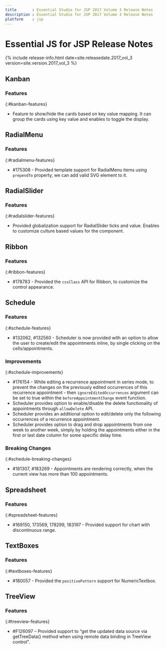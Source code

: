 ```yaml
---
title 		: Essential Studio for JSP 2017 Volume 3 Release Notes
description : Essential Studio for JSP 2017 Volume 3 Release Notes
platform    : jsp
---
```


# Essential JS for JSP Release Notes  

{% include release-info.html date=site.releasedate.2017_vol_3 version=site.version.2017_vol_3 %} 



## Kanban

### Features	
{:#kanban-features}

* Feature to show/hide the cards based on key value mapping. It can group the cards using key value and enables to toggle the display.

## RadialMenu

### Features	
{:#radialmenu-features}

* \#175308 - Provided template support for RadialMenu items using `prependTo` property, we can add valid SVG element to it.
## RadialSlider

### Features	
{:#radialslider-features}

* Provided globalization support for RadialSlider ticks and value. Enables to customize culture based values for the component.
## Ribbon

### Features	
{:#ribbon-features}

* \#178783 - Provided the `cssClass` API for Ribbon, to customize the control appearance.
## Schedule

### Features
{:#schedule-features}

* \#132062, \#132560 - Scheduler is now provided with an option to allow the user to create/edit the appointments inline, by single clicking on the cells/appointments. 

### Improvements
{:#schedule-improvements}

* \#176154 - While editing a recurrence appointment in series mode, to prevent the changes on the previously edited occurrences of this recurrence appointment - then `ignoreEditedOccurrences` argument can be set to true within the `beforeAppointmentChange` event function.
* Scheduler provides option to enable/disable the delete functionality of appointments through `allowDelete` API.
* Scheduler provides an additional option to edit/delete only the following occurrences of a recurrence appointment. 
* Scheduler provides option to drag and drop appointments from one week to another week, simply by holding the appointments either in the first or last date column for some specific delay time.

### Breaking Changes
{:#schedule-breaking-changes}
* \#181307, \#183269 - Appointments are rendering correctly, when the current view has more than 100 appointments.
## Spreadsheet

### Features	
{:#spreadsheet-features}

* \#169150, 173569, 178299, 183197 - Provided support for chart with discontinuous range.
## TextBoxes

### Features
{:#textboxes-features}

* \#180057 - Provided the `positivePattern` support for NumericTextbox.

## TreeView

### Features
{:#treeview-features}

* \#F126097 – Provided support to “get the updated data source via getTreeData() method when using remote data binding in TreeView control”.

